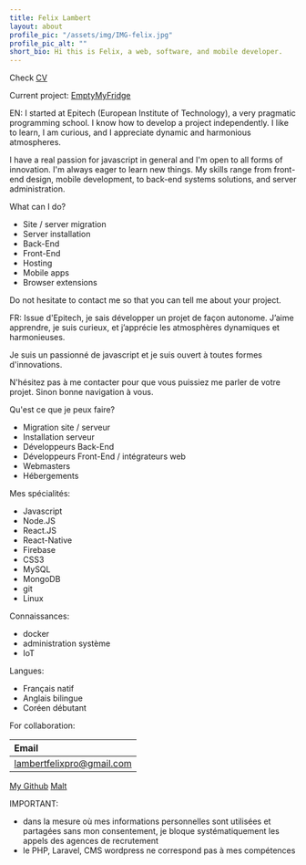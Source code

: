 ```yaml
---
title: Felix Lambert
layout: about
profile_pic: "/assets/img/IMG-felix.jpg"
profile_pic_alt: ""
short_bio: Hi this is Felix, a web, software, and mobile developer.
---
```


Check [CV](https://github.com/felix-lambert/felix-lambert.github.io/blob/master/download/Felix's%20CV%20_%20CV.pdf)

Current project: [EmptyMyFridge](https://www.emptymyfridge.com/)

EN: I started at Epitech (European Institute of Technology), a very pragmatic programming school. I know how to develop a project independently. I like to learn, I am curious, and I appreciate dynamic and harmonious atmospheres.

I have a real passion for javascript in general and I'm open to all forms of innovation. I'm always eager to learn new things. My skills range from front-end design, mobile development, to back-end systems solutions, and server administration.

What can I do?

- Site / server migration
- Server installation
- Back-End
- Front-End
- Hosting
- Mobile apps
- Browser extensions

Do not hesitate to contact me so that you can tell me about your project.

FR: Issue d'Epitech, je sais développer un projet de façon autonome. J’aime apprendre, je suis curieux, et j’apprécie les atmosphères dynamiques et harmonieuses. 

Je suis un passionné de javascript et je suis ouvert à toutes formes d'innovations. 

N'hésitez pas à me contacter pour que vous puissiez me parler de votre projet. Sinon bonne navigation à vous.

Qu'est ce que je peux faire?

- Migration site / serveur
- Installation serveur
- Développeurs Back-End
- Développeurs Front-End / intégrateurs web
- Webmasters
- Hébergements

Mes spécialités:

- Javascript
- Node.JS
- React.JS
- React-Native
- Firebase
- CSS3
- MySQL
- MongoDB
- git
- Linux

Connaissances:

- docker
- administration système
- IoT

Langues:

- Français natif
- Anglais bilingue
- Coréen débutant

For collaboration:

| Email                     |
| :------------------------ |
| lambertfelixpro@gmail.com |

[My Github](http://github.com/felix-lambert)
[Malt](https://www.malt.fr/profile/felixlambert1)

IMPORTANT:

- dans la mesure où mes informations personnelles sont utilisées et partagées sans mon consentement, je bloque systématiquement les appels des agences de recrutement
- le PHP, Laravel, CMS wordpress ne correspond pas à mes compétences
